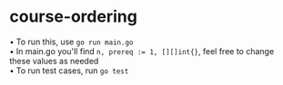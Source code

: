 # course-ordering

• To run this, use `go run main.go` <br />
• In main.go you'll find `n, prereq := 1, [][]int{}`, feel free to change these values as needed <br />
• To run test cases, run `go test`
